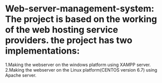 # Web-server-management-system: The project is based on the working of the web hosting service providers. the project has two implementations:
1.Making the webserver on the windows platform using XAMPP server.
2.Making the webserver on the Linux platform(CENTOS version 6.7) using Apache server. 
